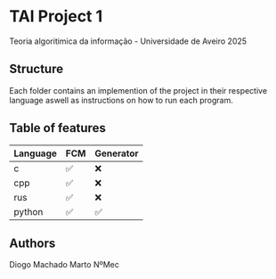 # TAI Project 1
Teoria algoritimica da informação - Universidade de Aveiro 2025

## Structure
Each folder contains an implemention of the project in their respective language aswell as instructions on how to run each program.

## Table of features

| Language | FCM | Generator |
| -------- | --- | --------- |
| c        | ✅ | ❌        |
| cpp      | ✅ | ❌        |
| rus      | ✅ | ❌        |
| python   | ✅ | ✅        |


## Authors
Diogo Machado Marto NºMec